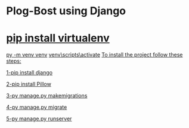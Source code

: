 # Plog-Bost using Django
<h1><u>pip install virtualenv</u></h1>
<u>py -m venv venv</u>    
<u>venv\scripts\activate</u>
<u>To install the project follow these steps:</u>

<u>1-pip install django</u>

<u>2-pip install Pillow</u> 

<u>3-py manage.py makemigrations</u>

<u>4-py manage.py migrate</u>

<u>5-py manage.py runserver</u>
